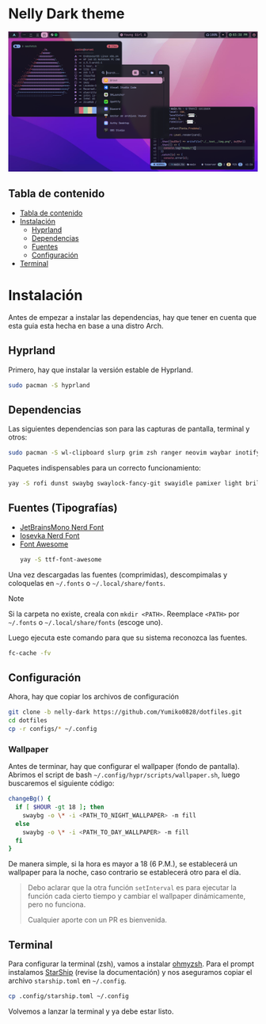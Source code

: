 # Nelly Dark theme

![](https://raw.githubusercontent.com/Yumiko0828/dotfiles/main/screenshots/hyprland_nelly-dark.png)

## Tabla de contenido

- [Tabla de contenido](#tabla-de-contenido)
- [Instalación](#instalación)
  - [Hyprland](#hyprland)
  - [Dependencias](#dependencias)
  - [Fuentes](#fuentes-tipografías)
  - [Configuración](#configuración)
- [Terminal](#terminal)

# Instalación

Antes de empezar a instalar las dependencias, hay que tener en cuenta que esta guia esta hecha en base a una distro Arch.

## Hyprland

Primero, hay que instalar la versión estable de Hyprland.

```bash
sudo pacman -S hyprland
```

## Dependencias

Las siguientes dependencias son para las capturas de pantalla, terminal y otros:

```bash
sudo pacman -S wl-clipboard slurp grim zsh ranger neovim waybar inotify-tools alacritty
```

Paquetes indispensables para un correcto funcionamiento:

```bash
yay -S rofi dunst swaybg swaylock-fancy-git swayidle pamixer light brillo
```

## Fuentes (Tipografías)

- [JetBrainsMono Nerd Font](https://github.com/ryanoasis/nerd-fonts/releases/download/v2.2.2/JetBrainsMono.zip)
- [Iosevka Nerd Font](https://github.com/ryanoasis/nerd-fonts/releases/download/v2.3.3/Iosevka.zip)
- [Font Awesome](https://archlinux.org/packages/community/any/ttf-font-awesome/)
  ```bash
  yay -S ttf-font-awesome
  ```

Una vez descargadas las fuentes (comprimidas), descompimalas y coloquelas en `~/.fonts` o `~/.local/share/fonts`.

> [!NOTE]
> Si la carpeta no existe, creala con `mkdir <PATH>`.
> Reemplace `<PATH>` por `~/.fonts` o `~/.local/share/fonts` (escoge uno).

Luego ejecuta este comando para que su sistema reconozca las fuentes.

```bash
fc-cache -fv
```

## Configuración

Ahora, hay que copiar los archivos de configuración

```bash
git clone -b nelly-dark https://github.com/Yumiko0828/dotfiles.git
cd dotfiles
cp -r configs/* ~/.config
```

### Wallpaper

Antes de terminar, hay que configurar el wallpaper (fondo de pantalla). Abrimos el script de bash `~/.config/hypr/scripts/wallpaper.sh`, luego buscaremos el siguiente código:

```sh
changeBg() {
  if [ $HOUR -gt 18 ]; then
    swaybg -o \* -i <PATH_TO_NIGHT_WALLPAPER> -m fill
  else
    swaybg -o \* -i <PATH_TO_DAY_WALLPAPER> -m fill
  fi
}
```

De manera simple, si la hora es mayor a 18 (6 P.M.), se establecerá un wallpaper para la noche, caso contrario se establecerá otro para el día.

> Debo aclarar que la otra función `setInterval` es para ejecutar la función cada cierto tiempo y cambiar el wallpaper dinámicamente, pero no funciona.
>
> Cualquier aporte con un PR es bienvenida.

## Terminal

Para configurar la terminal (zsh), vamos a instalar [ohmyzsh](https://github.com/ohmyzsh/ohmyzsh/wiki/Installing-ZSH). Para el prompt instalamos [StarShip](https://starship.rs/guide/#%F0%9F%9A%80-installation) (revise la documentación) y nos aseguramos copiar el archivo `starship.toml` en `~/.config`.

```bash
cp .config/starship.toml ~/.config
```

Volvemos a lanzar la terminal y ya debe estar listo.
